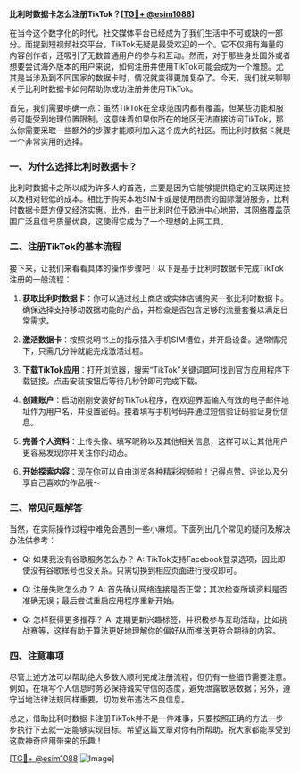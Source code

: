 **比利时数据卡怎么注册TikTok？[[TG💪+ @esim1088](https://t.me/s/esim1088)]**

在当今这个数字化的时代，社交媒体平台已经成为了我们生活中不可或缺的一部分。而提到短视频社交平台，TikTok无疑是最受欢迎的一个。它不仅拥有海量的内容创作者，还吸引了无数普通用户的参与和互动。然而，对于那些身处国外或者想要尝试海外版本的用户来说，如何注册并使用TikTok可能会成为一个难题。尤其是当涉及到不同国家的数据卡时，情况就变得更加复杂了。今天，我们就来聊聊关于比利时数据卡如何帮助你成功注册并使用TikTok。

首先，我们需要明确一点：虽然TikTok在全球范围内都有覆盖，但某些功能和服务可能受到地理位置限制。这意味着如果你所在的地区无法直接访问TikTok，那么你需要采取一些额外的步骤才能顺利加入这个庞大的社区。而比利时数据卡就是一个非常实用的选择。

### 一、为什么选择比利时数据卡？

比利时数据卡之所以成为许多人的首选，主要是因为它能够提供稳定的互联网连接以及相对较低的成本。相比于购买本地SIM卡或是使用昂贵的国际漫游服务，比利时数据卡既方便又经济实惠。此外，由于比利时位于欧洲中心地带，其网络覆盖范围广泛且信号质量优良，这使得它成为了一个理想的上网工具。

### 二、注册TikTok的基本流程

接下来，让我们来看看具体的操作步骤吧！以下是基于比利时数据卡完成TikTok注册的一般流程：

1. **获取比利时数据卡**：你可以通过线上商店或实体店铺购买一张比利时数据卡。确保选择支持移动数据功能的产品，并检查是否包含足够的流量套餐以满足日常需求。

2. **激活数据卡**：按照说明书上的指示插入手机SIM槽位，并开启设备。通常情况下，只需几分钟就能完成激活过程。

3. **下载TikTok应用**：打开浏览器，搜索“TikTok”关键词即可找到官方应用程序下载链接。点击安装按钮后等待几秒钟即可完成下载。

4. **创建账户**：启动刚刚安装好的TikTok程序，在欢迎界面输入有效的电子邮件地址作为用户名，并设置密码。接着填写手机号码并通过短信验证码验证身份信息。

5. **完善个人资料**：上传头像、填写昵称以及其他相关信息，这样可以让其他用户更容易发现你并关注你的动态。

6. **开始探索内容**：现在你可以自由浏览各种精彩视频啦！记得点赞、评论以及分享自己喜欢的作品哦～

### 三、常见问题解答

当然，在实际操作过程中难免会遇到一些小麻烦。下面列出几个常见的疑问及解决办法供参考：

- Q: 如果我没有谷歌服务怎么办？
   A: TikTok支持Facebook登录选项，因此即使没有谷歌账号也没关系。只需切换到相应页面进行授权即可。

- Q: 注册失败怎么办？
   A: 首先确认网络连接是否正常；其次检查所填资料是否准确无误；最后尝试重启应用程序重新开始。

- Q: 怎样获得更多推荐？
   A: 定期更新兴趣标签，并积极参与互动活动，比如挑战赛等，这样有助于算法更好地理解你的偏好从而推送更符合期待的内容。

### 四、注意事项

尽管上述方法可以帮助绝大多数人顺利完成注册流程，但仍有一些细节需要注意。例如，在填写个人信息时务必保持诚实守信的态度，避免泄露敏感数据；另外，遵守当地法律法规同样重要，切勿发布违法不良信息。

总之，借助比利时数据卡注册TikTok并不是一件难事，只要按照正确的方法一步步执行下去就一定能够实现目标。希望这篇文章对你有所帮助，祝大家都能享受到这款神奇应用带来的乐趣！

[[TG💪+ @esim1088](https://t.me/s/esim1088) ![Image](https://i.postimg.cc/4NQfJmqS/Snipaste-2025-05-13-00-14-12.png)]